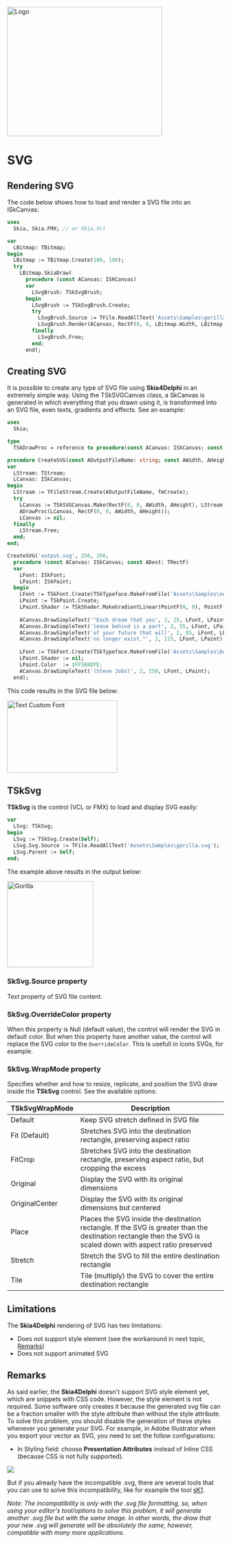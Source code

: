 <p><a href="https://www.skia4delphi.org"><img src="../Assets/Artwork/logo-gradient.svg" alt="Logo" height="300" width="360" /></a></p>

#  SVG

## Rendering SVG

The code below shows how to load and render a SVG file into an ISkCanvas:

```pascal
uses
  Skia, Skia.FMX; // or Skia.Vcl

var
  LBitmap: TBitmap;
begin
  LBitmap := TBitmap.Create(100, 100);
  try
    LBitmap.SkiaDraw(
      procedure (const ACanvas: ISKCanvas)
      var
        LSvgBrush: TSkSvgBrush;
      begin
        LSvgBrush := TSkSvgBrush.Create;
        try
          LSvgBrush.Source := TFile.ReadAllText('Assets\Samples\gorilla.svg');
          LSvgBrush.Render(ACanvas, RectF(0, 0, LBitmap.Width, LBitmap.Height), 1);
        finally
          LSvgBrush.Free;
        end;
      end);
```

## Creating SVG

It is possible to create any type of SVG file using **Skia4Delphi** in an extremely simple way. Using the TSkSVGCanvas class, a SkCanvas is generated in which everything that you drawn using it, is transformed into an SVG file, even texts, gradients and effects. See an example:

```pascal
uses
  Skia;

type
  TSkDrawProc = reference to procedure(const ACanvas: ISkCanvas; const ADest: TRectF);

procedure CreateSVG(const AOutputFileName: string; const AWidth, AHeight: Integer; const ADrawProc: TSkDrawProc);
var
  LStream: TStream;
  LCanvas: ISkCanvas;
begin
  LStream := TFileStream.Create(AOutputFileName, fmCreate);
  try
    LCanvas := TSkSVGCanvas.Make(RectF(0, 0, AWidth, AHeight), LStream, [TSkSVGCanvasFlag.ConvertTextToPaths]);
    ADrawProc(LCanvas, RectF(0, 0, AWidth, AHeight));
    LCanvas := nil;
  finally
    LStream.Free;
  end;
end;
```

```pascal
CreateSVG('output.svg', 256, 256,
  procedure (const ACanvas: ISkCanvas; const ADest: TRectF)
  var
    LFont: ISkFont;
    LPaint: ISkPaint;
  begin
    LFont := TSkFont.Create(TSkTypeface.MakeFromFile('Assets\Samples\nunito-extrabold.ttf'), 23);
    LPaint := TSkPaint.Create;
    LPaint.Shader := TSkShader.MakeGradientLinear(PointF(0, 0), PointF(256, 145), $FFFF5F5F, $FF5B8DFE, TSkTileMode.Clamp);
 
    ACanvas.DrawSimpleText('"Each dream that you', 2, 25, LFont, LPaint);
    ACanvas.DrawSimpleText('leave behind is a part', 2, 55, LFont, LPaint);
    ACanvas.DrawSimpleText('of your future that will', 2, 85, LFont, LPaint);
    ACanvas.DrawSimpleText('no longer exist."', 2, 115, LFont, LPaint);
 
    LFont := TSkFont.Create(TSkTypeface.MakeFromFile('Assets\Samples\bonheur-royale-regular.ttf'), 28);
    LPaint.Shader := nil;
    LPaint.Color  := $FF5B8DFE;
    ACanvas.DrawSimpleText('(Steve Jobs)', 2, 150, LFont, LPaint);
  end);
```
This code results in the SVG file below:

<p><img src="../Assets/Documents/text-custom-font.svg" width="256" height="168" alt="Text Custom Font" /></p>

  

## TSkSvg

**TSkSvg** is the control (VCL or FMX) to load and display SVG easily:

```pascal
var
  LSvg: TSkSvg;
begin
  LSvg := TSkSvg.Create(Self);
  LSvg.Svg.Source := TFile.ReadAllText('Assets\Samples\gorilla.svg');
  LSvg.Parent := Self;
end;
```

The example above results in the output below:

<p><img src="../Assets/Samples/gorilla.svg" width="200" height="200" alt="Gorilla" /></p>

  

### SkSvg.Source property

Text property of SVG file content.

### SkSvg.OverrideColor property

When this property is Null (default value), the control will render the SVG in default color. But when this property have another value, the control will replace the SVG color to the `OverrideColor`. This is usefull in icons SVGs, for example.

### SkSvg.WrapMode property

Specifies whether and how to resize, replicate, and position the SVG draw inside the **TSkSvg** control. See the available options:

| TSkSvgWrapMode | Description                                                                                                                                                   |
|----------------|---------------------------------------------------------------------------------------------------------------------------------------------------------------|
| Default        | Keep SVG stretch defined in SVG file                                                                                                                          |
| Fit (Default)  | Stretches SVG into the destination rectangle, preserving aspect ratio                                                                                         |
| FitCrop        | Stretches SVG into the destination rectangle, preserving aspect ratio, but cropping the excess                                                                |
| Original       | Display the SVG with its original dimensions                                                                                                                  |
| OriginalCenter | Display the SVG with its original dimensions but centered                                                                                                     |
| Place          | Places the SVG inside the destination rectangle. If the SVG is greater than the destination rectangle then the SVG is scaled down with aspect ratio preserved |
| Stretch        | Stretch the SVG to fill the entire destination rectangle                                                                                                      |
| Tile           | Tile (multiply) the SVG to cover the entire destination rectangle                                                                                             |

  

## Limitations

The **Skia4Delphi** rendering of SVG has two limitations:

- Does not support style element (see the workaround in next topic, [Remarks](#remarks))
- Does not support animated SVG

  

## Remarks

As said earlier, the **Skia4Delphi** doesn't support SVG style element yet, which are snippets with CSS code. However, the style element is not required. Some software only creates it because the generated svg file can be a fraction smaller with the style attribute than without the style attribute. To solve this problem, you should disable the generation of these styles whenever you generate your SVG. For example, in Adobe Illustrator when you export your vector as SVG, you need to set the follow configurations:

 - In Styling field: choose **Presentation Attributes** instead of Inline CSS (because CSS is not fully supported).

 <img src="../Assets/Documents/adobe-illustrator-exporting-svg.png">

But if you already have the incompatible .svg, there are several tools that you can use to solve this incompatibility, like for example the tool [sK1](https://github.com/sk1project/sk1-wx).

*Note: The incompatibility is only with the .svg file formatting, so, when using your editor's tool/options to solve this problem, it will generate another .svg file but with the same image. In other words, the draw that your new .svg will generate will be absolutely the same, however, compatible with many more applications.*
